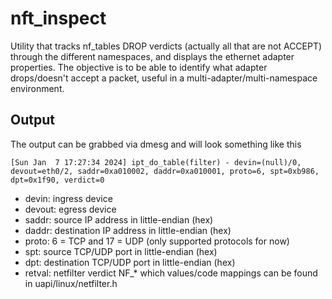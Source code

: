 # nft_inspect

Utility that tracks nf_tables DROP verdicts (actually all that are not ACCEPT) through the different namespaces, and displays the ethernet adapter properties. The objective is to be able to identify what adapter drops/doesn't accept a packet, useful in a multi-adapter/multi-namespace environment.

## Output

The output can be grabbed via dmesg and will look something like this

```  
[Sun Jan  7 17:27:34 2024] ipt_do_table(filter) - devin=(null)/0, devout=eth0/2, saddr=0xa010002, daddr=0xa010001, proto=6, spt=0xb986, dpt=0x1f90, verdict=0
```

- devin: ingress device
- devout: egress device
- saddr: source IP address in little-endian (hex)
- daddr: destination IP address in little-endian (hex)
- proto: 6 = TCP and 17 = UDP (only supported protocols for now)
- spt: source TCP/UDP port in little-endian (hex)
- dpt: destination TCP/UDP port in little-endian (hex)
- retval: netfilter verdict NF_* which values/code mappings can be found in uapi/linux/netfilter.h
